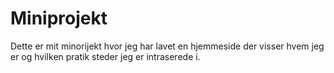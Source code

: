 # Miniprojekt

Dette er mit minorijekt hvor jeg har lavet en hjemmeside der visser hvem jeg er og hvilken pratik steder jeg er intraserede i.
